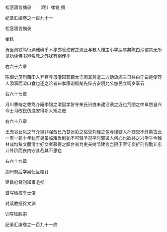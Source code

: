 松窓寤言摘录　　（明）崔铣 撰  

纪录汇编卷之一百九十一  

松窓寤言摘录  

崔铣  

贺医闾钦笃行渊雅确乎不移亦管幼安之流亚与教人惟主小学达序矣陈白沙谓其无所见劝读佛书岂名教之外犹有别传乎  

右六十六章  

陈御史茂烈莆田人弃官养母灌园蓻蔬太守闵其劳遣二力助汲阅三日往白守曰是使野人添事而溢口食也还之论者曰孝廉诣极矣先倅吉安明允公恕民立祠岁享云  

右六十七章  

月川曹端之敦笃介庵李锦之清固学皆守朱氏识或未逮沿袭之近也荒陋之中卓然自兴今士习改民伪滋安得斯人矫之哉  

右六十八章  

王虎谷云凤之节介岂非强哉巳乃甘张彩之临受刘瑾之包与瑾嬖人孙聦交不终矣古云一熏一莸十年犹有臭虽临难当剧犹不可轻予况平时邪彼人何心也欲共之兴学乎今翰林成均秩文而清士好文者慕得之鄙台省为吏夫树节建言岂限于官守庾折刑何勤非忠计外阶而丧内守甚哉其不思也  

右六十九章  

湖州府后学吴仕旦覆订  

建昌府督刊知事毛祯  

督写检校季士俊  

对读教授徐文渊  

训导陆胜宗  

纪录汇编卷之一百九十一终  

